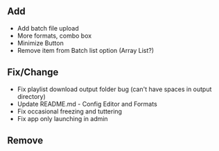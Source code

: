 
## Add
- Add batch file upload
- More formats, combo box
- Minimize Button
- Remove item from Batch list option (Array List?)

## Fix/Change
- Fix playlist download output folder bug (can't have spaces in output directory)
- Update README.md - Config Editor and Formats
- Fix occasional freezing and tuttering
- Fix app only launching in admin

## Remove

